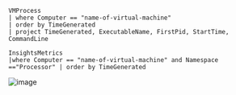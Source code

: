 ```kusto
VMProcess
| where Computer == "name-of-virtual-machine"
| order by TimeGenerated
| project TimeGenerated, ExecutableName, FirstPid, StartTime, CommandLine

InsightsMetrics
|where Computer == "name-of-virtual-machine" and Namespace =="Processor" | order by TimeGenerated
```
![image](https://github.com/expertcloudconsultant/azure-log-analytics/assets/69172523/0152cb26-3f7e-4c2b-9001-ac8f00a0e570)
